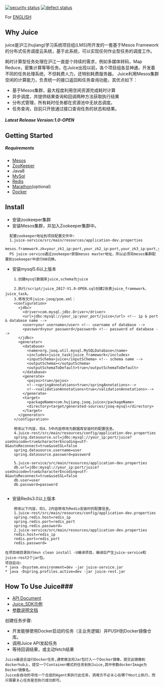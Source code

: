 [![security status](http://qa.meterian.com/badge/gh/johnsblatter/Juice/security)](http://qa.meterian.com/report/gh/johnsblatter/Juice)
[![defect status](http://qa.meterian.com/badge/gh/johnsblatter/Juice/defect)](http://qa.meterian.com/report/gh/johnsblatter/Juice)


For [ENGLISH](README_en.md)
## Why Juice
juice是沪江(hujiang)学习系统项目组(LMS)所开发的一套基于Mesos Framework的分布式任务调度云系统，基于此系统，可以实现任何作业型任务的调度工作。

耗时计算型任务处理在沪江一直是个持续的需求，例如多媒体转码，Map Reduce，密集计算等等任务。在Juice出现以前，各个项目组各显神通，开发着不同的任务处理系统，不但耗费人力，还特别耗费服务器。
Juice利用Mesos集群空闲的计算能力，负责统一的接口返回和任务查询功能，其优点如下：
* 基于Mesos集群，最大程度利用空闲资源完成耗时计算
* 异步调度，并提供结果查询和回调两种方法获取执行结果
* 分布式管理，所有耗时任务都在资源池中无状态调度。
* 任务查询，目前只开放通过接口查询任务的状态和结果。


##### Latest Release Version:1.0-OPEN

## Getting Started
##### Requirements
* [Mesos](http://mesos.apache.org/gettingstarted/)
* [ZooKeeper](https://zookeeper.apache.org/doc/r3.4.6/zookeeperStarted.html)
* Java8
* [MySql](https://dev.mysql.com/doc/mysql-getting-started/en/)
* [Redis](https://redis.io/)
* [Marathon](https://mesosphere.github.io/marathon/)(optional)
* [Docker](https://www.docker.com/)

## Install 
* 安装zookeeper集群
* 安装Mesos集群，并加入Zookeeper集群中。

~~~~
  配置zookeeper地址到项目配置文件中:
  1.juice-service/src/main/resources/application-dev.properties
  mesos.framework.zk=your_zk1_ip:port,your_zk2_ip:port,your_zk3_ip:port,your_zk4_ip:port,your_zk5_ip:port
  PS juice-service通过zookeeper获取mesos master地址，所以必须将mesos集群配置到zookeeper中进行HA切换。
~~~~

* 安装mysql5.6以上版本
  
~~~~
    1.创建mysql数据库juice,schema为juice
    
    2.执行/script/juice_2017-V1.0-OPEN.sql创建2张表juice_framework、juice_task。
    3.修改文件juice-jooq/pom.xml：
    <configuration>
      <jdbc>
        <driver>com.mysql.jdbc.Driver</driver>
        <url>jdbc:mysql://your_ip:your_port/juice</url> <!-- ip & port & database name -->
        <user>your username</user> <!-- username of database -->
        <password>your password</password> <!-- password of database -->
      </jdbc>
      <generator>
        <database>
          <name>org.jooq.util.mysql.MySQLDatabase</name>
          <includes>juice_task|juice_framework</includes>
          <inputSchema>juice</inputSchema> <!-- schema name -->
          <outputSchema></outputSchema>
          <outputSchemaToDefault>true</outputSchemaToDefault>
        </database>
        <generate>
          <pojos>true</pojos>
          <!--<springAnnotations>true</springAnnotations>-->
          <!--<validationAnnotations>true</validationAnnotations>-->
        </generate>
        <target>
          <packageName>com.hujiang.jooq.juice</packageName>
          <directory>target/generated-sources/jooq-mysql</directory>
        </target>
      </generator>
    </configuration>
    
    修改以下内容，将4，5中内容修改为数据库安装时的配置信息。
    4.juice-rest/src/main/resources/config/application-dev.properties
    spring.datasource.url=jdbc:mysql://your_ip:port/juice?useUnicode=true&characterEncoding=utf-8&autoReconnect=true&useSSL=false
    spring.datasource.username=user
    spring.datasource.password=password
    
    5.juice-service/src/main/resources/application-dev.properties
    db.url=jdbc:mysql://your_ip:port/juice?useUnicode=true&characterEncoding=utf-8&autoReconnect=true&useSSL=false
    db.user=user
    db.password=password
    
~~~~

* 安装Redis3.0以上版本

~~~~
    修改以下内容，将1，2内容修改为Redis安装时的配置信息。
    1.juice-rest/src/main/resources/config/application-dev.properties
    spring.redis.host=redis_ip
    spring.redis.port=redis_port
    spring.redis.password=
    2.juice-service/src/main/resources/application-dev.properties
    redis.host=redis_ip
    redis.port=redis_port
    redis.password=
~~~~

~~~~
在项目根目录执行mvn clean install -U编译项目，编译后产生juice-service和juice-rest2个jar包。
项目启动:
* java -Dsystem.environment=dev -jar juice-service.jar
* java -Dspring.profiles.active=dev -jar juice-rest.jar
~~~~

## How To Use Juice###
* [API Document](doc/api_document.md)
* [Juice_SDK示例](doc/juice_sdk_example.md)
* [参数说明文档](doc/params.md)

创建任务步骤:
* 开发能够使用Docker启动的任务（主业务逻辑）并PUSH到Docker镜像仓库。
* 调用Juice API发起任务
* 等待回调结果，或主动fetch结果

~~~~
Juice最适合运行Docker任务,通常做法将Jar包打入一个Docker镜像，提交此镜像到dockerhub上，提交一个Container模式的任务到到Juice,其中参数dockerImage为Docker镜像名。
Juice会自动的寻找一个合适的Agent来执行此任务，调用方不必关心在哪个Host上执行，而只需要关心任务是否执行成功即可。
~~~~



